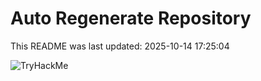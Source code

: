 # Auto Regenerate Repository

This README was last updated: 2025-10-14 17:25:04

 ![TryHackMe](https://tryhackme.com/badge/533634)